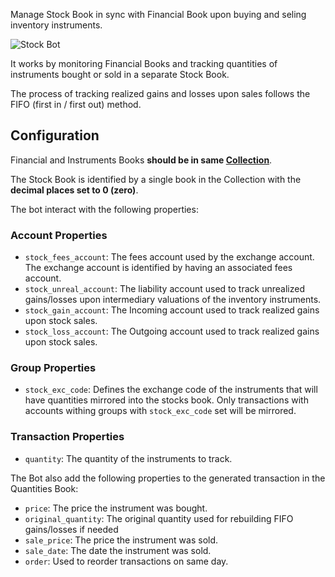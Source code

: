 Manage Stock Book in sync with Financial Book upon buying and seling inventory instruments.

![Stock Bot](https://docs.google.com/drawings/d/e/2PACX-1vQSjFxT6jVtwaiuDOEaDOaruFHWDp8YtT91lNUCw4BruKm3ZED__g1D4-5iAoi-J23j4v55Tk6ETg9R/pub?w=949&h=436)

It works by monitoring Financial Books and tracking quantities of instruments bought or sold in a separate Stock Book.

The process of tracking realized gains and losses upon sales follows the FIFO (first in / first out) method.


## Configuration

Financial and Instruments Books **should be in same [Collection](https://help.bkper.com/en/articles/4208937-collections)**.

The Stock Book is identified by a single book in the Collection with the **decimal places set to 0 (zero)**.

The bot interact with the following properties:

### Account Properties

- ```stock_fees_account```: The fees account used by the exchange account. The exchange account is identified by having an associated fees account.
- ```stock_unreal_account```: The liability account used to track unrealized gains/losses upon intermediary valuations of the inventory instruments.
- ```stock_gain_account```: The Incoming account used to track realized gains upon stock sales.
- ```stock_loss_account```: The Outgoing account used to track realized gains upon stock sales.

### Group Properties

- ```stock_exc_code```: Defines the exchange code of the instruments that will have quantities mirrored into the stocks book. Only transactions with accounts withing groups with ```stock_exc_code``` set will be mirrored.


### Transaction Properties 

- ```quantity```: The quantity of the instruments to track.

The Bot also add the following properties to the generated transaction in the Quantities Book:

- ```price```: The price the instrument was bought.
- ```original_quantity```: The original quantity used for rebuilding FIFO gains/losses if needed
- ```sale_price```: The price the instrument was sold.
- ```sale_date```: The date the instrument was sold.
- ```order```: Used to reorder transactions on same day.